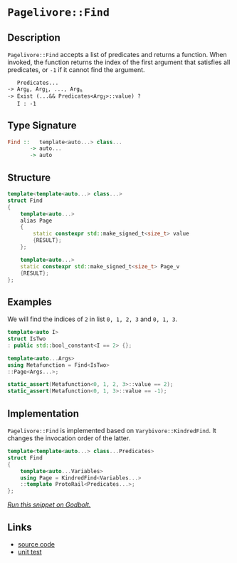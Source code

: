 <!-- Copyright 2024 Feng Mofan
SPDX-License-Identifier: Apache-2.0 -->

# `Pagelivore::Find`

## Description

`Pagelivore::Find` accepts a list of predicates and returns a function.
When invoked, the function returns the index of the first argument that satisfies all predicates, or `-1` if it cannot find the argument.

<pre><code>   Predicates...
-> Arg<sub>0</sub>, Arg<sub>1</sub>, ..., Arg<sub>n</sub>
-> Exist (...&& Predicates&lt;Arg<sub>I</sub>&gt;::value) ?
   I : -1</code></pre>

## Type Signature

```Haskell
Find ::   template<auto...> class...
       -> auto...
       -> auto
```

## Structure

```C++
template<template<auto...> class...>
struct Find
{
    template<auto...>
    alias Page
    {
        static constexpr std::make_signed_t<size_t> value
        {RESULT};
    };

    template<auto...>
    static constexpr std::make_signed_t<size_t> Page_v
    {RESULT};
};
```

## Examples

We will find the indices of `2` in list `0, 1, 2, 3` and `0, 1, 3`.

```C++
template<auto I>
struct IsTwo
: public std::bool_constant<I == 2> {};

template<auto...Args>
using Metafunction = Find<IsTwo>
::Page<Args...>;

static_assert(Metafunction<0, 1, 2, 3>::value == 2);
static_assert(Metafunction<0, 1, 3>::value == -1);
```

## Implementation

`Pagelivore::Find` is implemented based on `Varybivore::KindredFind`. It changes the invocation order of the latter.

```C++
template<template<auto...> class...Predicates>
struct Find
{
    template<auto...Variables>
    using Page = KindredFind<Variables...>
    ::template ProtoRail<Predicates...>;
};
```

[*Run this snippet on Godbolt.*](https://godbolt.org/#z:OYLghAFBqd5QCxAYwPYBMCmBRdBLAF1QCcAaPECAMzwBtMA7AQwFtMQByARg9KtQYEAysib0QXACx8BBAKoBnTAAUAHpwAMvAFYTStJg1DIApACYAQuYukl9ZATwDKjdAGFUtAK4sGIM2akrgAyeAyYAHI%2BAEaYxBIaXKQADqgKhE4MHt6%2B/oGp6Y4CoeFRLLHxXIm2mPZFDEIETMQE2T5%2BATV1mY3NBCWRMXEJSQpNLW25nWN9A2UVIwCUtqhexMjsHOYAzGHI3lgA1CbbbgQAnsmYAPoExEyECifYJhoAgjt7B5jHp8hj6CwVGerw%2B7wA9AAqaGQw4ANWa52ieAAbiR2CAANJhdDETDoABiOMOMMh4KhMMOvRaJJh4NBBEwLGSBkZJzcTC8RAAdLyQe8xsQvA5DtiGLj8UTxaCTAB2KzvQ5Kw6M5mszDs1Usphs06cnl87bYQ77JgKBS87nKPH4USMp5G0HKw6C4UEQ7W1BEABKD1oTuVcosLqajmQJoEY0wqmSxEO%2BtQhxRYi8PyDAFouHKACInYM5vMyxXKrXqzVM7W6jlc1CW54mgzmy1vYB4pmMAgOl7FpVedJGQ6%2Bui/bMe4he1BD/2nFtttiCC2Gl7bBUfWW5ldFt6lnUavU1w5E4hjflvV0isUSwk49lHk%2BO95BgNKndV1976sG7n101N3nW/E8DtTAu2fEMhRFT0fT9MCg0DHtnRDHUgIjBgoxjOMEyTFM0wQ50nzwxClRMABWKwSOzCBFkOdN6wBEAQBYJgAGsbnSYBwnQW52XSAAvG4CFPIiiIIt5hPEw48CoVD0NjQ4oDrMwADZzCUgDbV3B03DvQSjQY5NvEwRZFjAiTA3lQ48QINYGEODQ82OdctzMojaiUUyXLgqybJorMV0c3NCJE9cqI84inM3BCC0isExJLCsy1Od92QTOsjQbM1F25WdMHbBchOVPswmAQc/RHMcJyndkcryzs0uXVdosa95kv3IhDzwY8CFIeMDyETA0HFHrUt5AB5AgEDiUCBTuN1RRxG0pXQW9OrGHr%2BsG9AevGybj3qmV5TA1qzgS3cUpreqMr/K0bSAzSCqVc93SgycYKiiziKCpCwxkxkMN69qDNTY4vtElzjjI0jKOo2j0voxiWLYvAOPxbjTj4gSHoksHweVKTfujWMwokhS%2BWU1T1Lu%2B0Vq6559Jw4zifErzMGs4hbPs/yC0fL7xLcn58cG2TiCZ4TSe/cnlMp4CtI2gRlr0kAgaMkzeeElm2dsvz8ycnm4txw5%2Bck6Shb%2Bom1aIiBRbMy9FpvU4dqm/aLYkhj3wq6C6HZaXNOd/WDeVenDMOMAwBOUdM2txDVf98G4Kj8TvPZw4zGOSx5vFO3pQdianaXBPhLd07GQ916vdOH37T9gPEKD1MHIL8LAtimv%2BcbxzgyT2zI653XY/VkKY%2BZiLV3wkfnPitUzqS4uPxG790t/LKavnTssaKgcp3Kl6qpnVtctXrKQRiprQQpaF4URZE0TxBjbclYlSXJUlDmwcVaWhek9fP2Elo/skf5UnGO6J%2BDJZ7linlWeeP5GxZUriBU8T0OrSkfIdBCx154ImIHgJg0R6DTX9hvEqygmDADTNsUc99rzZzcFgnBeCQLV0DiAd2O8YIV1ujLfaJ9x4Qhfn/J%2BgC37oH/l/WKP9SSSM/mfF%2BAAVECnZREyKkSoskW5PgMH2F4I47JBobGSGvB8sUMEHgAJKINmiKUxChZEAHdUCghAIcZIXg8EoXhtEVAnhrim0MLpNwpiRzhxTvWJ8vDjHgLarWXkbxiDAAIUQw4ABZVmTAqBeE0fUcqS12TWLsQ4oxDESFkOqnEo%2BjoT4zWQsga4mU4gEAgCkpo6TMmZHZBoHqSQU49W2HTJWOEgkUJTiZGKMwwy1PNPUxpqSWkODaacDphwum9MVsrQZEcuAjNXBwZYtBOAkV4H4DgWhSCoE4G4aw1gXSrHWGmMw2weCkAIJoHZyxmIgBIpIbkGhJBcFlNsDQJENDKSUmYAAHGC/QnBJC8BYAkDpRyTlnI4LwBQIAOnPOOTs0gcBYAwEQCAVYBAXHdQoBANAzI6BxAiKwTYqgwVKXTEpSQhxgDIHDFIbkZheCASINg9Aeh%2BCCBEGIdgUgZCCEUCodQWLSC6CSLY%2B4yROA8F2fsw5LzTmcFGlyElhxUDSXpYy5lrL2VLK%2BanCAHhKX0DjDsTZvBMVaGWBAJAFLkhUrIGS91nqQDACkIEGgtBGTHkoNETVyJmDEHOCq3gkbESjWiNoAamLHkUtXqNBgtAY2yqwNELwwAOS0FoGi7gvAsBMSMOIXNnUU2ohApq6MA0uSbEeWERkezZW0DwNEe40aPBYE1XcPAcKy2kBRHETxShsxMkMMAbtRgXnLCoAYeJcI8CYFsaNK4RzHlCuEKIcQ4r91SrUJq%2BV%2Bg50oEuZYfQPa0WQGWKgAxmRS3pgBOHUwlhrBmCRRO4g/KG2Pq6HW5wEBXCTD8EkEIYRBjlGGEkAoGQBCQb0Eh%2BocwhiVBA3MgQ1JWieHaHoOwoGGjAMw/B7DMwJiEdyKMcjsH5gIeWAoG5GwJBqo4Ac0giLeDIsOEaplLK2UcotfJXAhASBpweYsR1S7liTSYFgeIVFSDvMkNsbkABObYspJA/LMJIJSGhAVKS01CjgMLSBwoedyJSXAlJgq02ChznyuAkR00pHjmrkWovRU8pdOL8WusJbqrk5BKA%2BttTStgnBmgsBRLKdMTAMoDi4Fp7kXBvk8vwHyvAAqkj7pFUe6QJ6lBntlboQIiqmDKrLZx7jvGtUcB1cSrk%2BrpLxcS8l1LJV0uZe%2BfJa1HrbXSbMLJgLWKXVutQDauIEXyWzZG8MLrSXTRGHS1UPgdAQ1oogOG2V8bo2xtIEd84ibk0OBO%2Bmjsmbs2arzQWotJaTsVrndWk5%2BA8RzInaWk5TbkAtpO%2B22omru29sRAOzYJzh2jsef%2BqdmAZ2VvncVQLK7SEKHXZu7djATtFcPWK0rshT0ypOVVy9i6v1WFveDh9qnn31DfR%2Bih1Of1/riIB%2BnLHaikZcOKVD0HxQUYWIhtIyGsi0agykcXGHGNYeI7z3DZG%2BiC5w/UfDIuEO2GAWr6j/R5eUY4ysNY7HNkWcaz5zg8ZiAJaSyl9bfWMtZY0OJ3LUn7UTada80ginlOUE41ZmzGWfmyg87Kf5khDPMqSE13zth/Pe5dcFpARKSULai9S2lcXbcmpYAoFE4YUT9fVGMHLkn%2BWCtkMVonEr5DlbJzoEA2xSA1bq6qi3GrZXIta3qg1NuWB54L0Xkvml3RWqW566T2wveBZC5nr1kXJ%2B2qVsgZIyRrjF609cUvBBam59KztqaYaI1hERCds7F2U3XdmxmrNObPuYHzYWsQL2x1vardD8ttafsNtlQDoHMdEHTtE5cHPtc4KHIdbBOHXgBHNIJHWdKtNHKbPgVdLHDdLdHdfHavQnCQYnSVBvc9ZvSnYwG9GwOneAJ9F9SMTgcEeiNnSwX9Pjf9LnSg9XTIfndwKXPQGDUoBXMXQoTINXdDTILXKjJXDXXXbg0YCQnoBjPgo3ejVXaQnXWYQ3UXFjNjMVBrLvJFa3eLIfQvJMUfe0cfCTPlaTB1SbZ1BTTAJTYYVTTtIPfwDLbYbYEiIFX5EzNw2URzbzbvTgPzDFeTNTEASQEibTEiMFZSLTSQLTf5XTLgFvTtbYXQvjQI6wn3TtblfwvQlFTI4ycdKaDgyQIAA)

## Links

- [source code](../../../../conceptrodon/pagelivore/find.hpp)
- [unit test](../../../../tests/unit/metafunctions/pagelivore/find.test.hpp)
